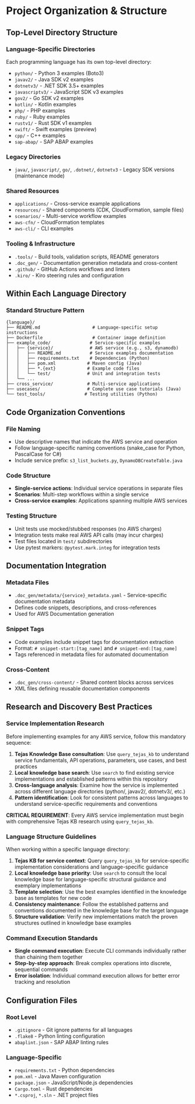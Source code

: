 # Project Organization & Structure

## Top-Level Directory Structure

### Language-Specific Directories
Each programming language has its own top-level directory:
- `python/` - Python 3 examples (Boto3)
- `javav2/` - Java SDK v2 examples
- `dotnetv3/` - .NET SDK 3.5+ examples
- `javascriptv3/` - JavaScript SDK v3 examples
- `gov2/` - Go SDK v2 examples
- `kotlin/` - Kotlin examples
- `php/` - PHP examples
- `ruby/` - Ruby examples
- `rustv1/` - Rust SDK v1 examples
- `swift/` - Swift examples (preview)
- `cpp/` - C++ examples
- `sap-abap/` - SAP ABAP examples

### Legacy Directories
- `java/`, `javascript/`, `go/`, `.dotnet/`, `dotnetv3` - Legacy SDK versions (maintenance mode)

### Shared Resources
- `applications/` - Cross-service example applications
- `resources/` - Shared components (CDK, CloudFormation, sample files)
- `scenarios/` - Multi-service workflow examples
- `aws-cfn/` - CloudFormation templates
- `aws-cli/` - CLI examples

### Tooling & Infrastructure
- `.tools/` - Build tools, validation scripts, README generators
- `.doc_gen/` - Documentation generation metadata and cross-content
- `.github/` - GitHub Actions workflows and linters
- `.kiro/` - Kiro steering rules and configuration

## Within Each Language Directory

### Standard Structure Pattern
```
{language}/
├── README.md                    # Language-specific setup instructions
├── Dockerfile                   # Container image definition
├── example_code/               # Service-specific examples
│   ├── {service}/              # AWS service (e.g., s3, dynamodb)
│   │   ├── README.md           # Service examples documentation
│   │   ├── requirements.txt    # Dependencies (Python)
│   │   ├── pom.xml            # Maven config (Java)
│   │   ├── *.{ext}            # Example code files
│   │   └── test/              # Unit and integration tests
│   └── ...
├── cross_service/             # Multi-service applications
├── usecases/                  # Complete use case tutorials (Java)
└── test_tools/               # Testing utilities (Python)
```

## Code Organization Conventions

### File Naming
- Use descriptive names that indicate the AWS service and operation
- Follow language-specific naming conventions (snake_case for Python, PascalCase for C#)
- Include service prefix: `s3_list_buckets.py`, `DynamoDBCreateTable.java`

### Code Structure
- **Single-service actions**: Individual service operations in separate files
- **Scenarios**: Multi-step workflows within a single service
- **Cross-service examples**: Applications spanning multiple AWS services

### Testing Structure
- Unit tests use mocked/stubbed responses (no AWS charges)
- Integration tests make real AWS API calls (may incur charges)
- Test files located in `test/` subdirectories
- Use pytest markers: `@pytest.mark.integ` for integration tests

## Documentation Integration

### Metadata Files
- `.doc_gen/metadata/{service}_metadata.yaml` - Service-specific documentation metadata
- Defines code snippets, descriptions, and cross-references
- Used for AWS Documentation generation

### Snippet Tags
- Code examples include snippet tags for documentation extraction
- Format: `# snippet-start:[tag_name]` and `# snippet-end:[tag_name]`
- Tags referenced in metadata files for automated documentation

### Cross-Content
- `.doc_gen/cross-content/` - Shared content blocks across services
- XML files defining reusable documentation components

## Research and Discovery Best Practices

### Service Implementation Research
Before implementing examples for any AWS service, follow this mandatory sequence:
1. **Tejas Knowledge Base consultation**: Use `query_tejas_kb` to understand service fundamentals, API operations, parameters, use cases, and best practices
2. **Local knowledge base search**: Use `search` to find existing service implementations and established patterns within this repository
3. **Cross-language analysis**: Examine how the service is implemented across different language directories (python/, javav2/, dotnetv3/, etc.)
4. **Pattern identification**: Look for consistent patterns across languages to understand service-specific requirements and conventions

**CRITICAL REQUIREMENT**: Every AWS service implementation must begin with comprehensive Tejas KB research using `query_tejas_kb`.

### Language Structure Guidelines
When working within a specific language directory:
1. **Tejas KB for service context**: Query `query_tejas_kb` for service-specific implementation considerations and language-specific guidance
2. **Local knowledge base priority**: Use `search` to consult the local knowledge base for language-specific structural guidance and exemplary implementations
3. **Template selection**: Use the best examples identified in the knowledge base as templates for new code
4. **Consistency maintenance**: Follow the established patterns and conventions documented in the knowledge base for the target language
5. **Structure validation**: Verify new implementations match the proven structures outlined in knowledge base examples

### Command Execution Standards
- **Single command execution**: Execute CLI commands individually rather than chaining them together
- **Step-by-step approach**: Break complex operations into discrete, sequential commands
- **Error isolation**: Individual command execution allows for better error tracking and resolution

## Configuration Files

### Root Level
- `.gitignore` - Git ignore patterns for all languages
- `.flake8` - Python linting configuration
- `abaplint.json` - SAP ABAP linting rules

### Language-Specific
- `requirements.txt` - Python dependencies
- `pom.xml` - Java Maven configuration
- `package.json` - JavaScript/Node.js dependencies
- `Cargo.toml` - Rust dependencies
- `*.csproj`, `*.sln` - .NET project files